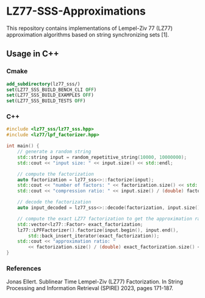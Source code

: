 # LZ77-SSS-Approximations
This repository contains implementations of Lempel-Ziv 77 (LZ77) approximation algorithms based on string synchronizing sets [1].

## Usage in C++
### Cmake
```cmake
add_subdirectory(lz77_sss/)
set(LZ77_SSS_BUILD_BENCH_CLI OFF)
set(LZ77_SSS_BUILD_EXAMPLES OFF)
set(LZ77_SSS_BUILD_TESTS OFF)
```

### C++
```c++
#include <lz77_sss/lz77_sss.hpp>
#include <lz77/lpf_factorizer.hpp>

int main() {
    // generate a random string
    std::string input = random_repetitive_string(10000, 10000000);
    std::cout << "input size: " << input.size() << std::endl;

    // compute the factorization
    auto factorization = lz77_sss<>::factorize(input);
    std::cout << "number of factors: " << factorization.size() << std::endl;
    std::cout << "compression ratio: " << input.size() / (double) factorization.size() << std::endl;

    // decode the factorization
    auto input_decoded = lz77_sss<>::decode(factorization, input.size());

    // compute the exact LZ77 factorization to get the approximation ratio
    std::vector<lz77::Factor> exact_factorization;
    lz77::LPFFactorizer().factorize(input.begin(), input.end(),
        std::back_insert_iterator(exact_factorization));
    std::cout << "approximation ratio: "
        << factorization.size() / (double) exact_factorization.size() << std::endl;
}
```

### References
Jonas Ellert. Sublinear Time Lempel-Ziv (LZ77) Factorization. In String Processing and Information Retrieval (SPIRE) 2023, pages 171-187.